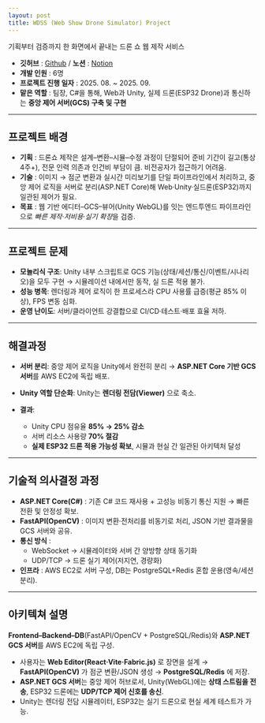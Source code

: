 ```yaml
---
layout: post
title: WDSS (Web Show Drone Simulator) Project
---
```


기획부터 검증까지 한 화면에서 끝내는 드론 쇼 웹 제작 서비스

- **깃허브** : [Github](https://github.com/MW-1st) / **노션** : [Notion](https://www.notion.so/WDSS-Project-DroneFactory-2519421e3b718077a932da9270ab6944?source=copy_link)
- **개발 인원** : 6명
- **프로젝트 진행 일자** : 2025. 08. ~ 2025. 09.
- **맡은 역할** : 팀장, C#을 통해, Web과 Unity, 실제 드론(ESP32 Drone)과 통신하는 **중앙 제어 서버(GCS) 구축 및 구현**

---

## 프로젝트 배경

- **기획** : 드론쇼 제작은 설계–변환–시뮬–수정 과정이 단절되어 준비 기간이 길고(통상 4주+), 전문 인력 의존과 인건비 부담이 큼. 비전공자가 접근하기 어려움.
- **기술** : 이미지 → 점군 변환과 실시간 미리보기를 단일 파이프라인에서 처리하고, 중앙 제어 로직을 서버로 분리(ASP.NET Core)해 Web·Unity·실드론(ESP32)까지 일관된 제어가 필요.
- **목표** : 웹 기반 에디터–GCS–뷰어(Unity WebGL)를 잇는 엔드투엔드 파이프라인으로 *빠른 제작·저비용·실기 확장*을 검증.

---

## 프로젝트 문제

- **모놀리식 구조**: Unity 내부 스크립트로 GCS 기능(상태/세션/통신/이벤트/시나리오)을 모두 구현 → 시뮬레이션 내에서만 동작, 실 드론 적용 불가.
- **성능 병목**: 렌더링과 제어 로직이 한 프로세스라 CPU 사용률 급증(평균 85% 이상), FPS 변동 심화.
- **운영 난이도**: 서버/클라이언트 강결합으로 CI/CD·테스트·배포 효율 저하.

---

## 해결과정

- **서버 분리**: 중앙 제어 로직을 Unity에서 완전히 분리 → **ASP.NET Core 기반 GCS 서버**를 AWS EC2에 독립 배포.
- **Unity 역할 단순화**: Unity는 **렌더링 전담(Viewer)** 으로 축소.

- **결과**:
  - Unity CPU 점유율 **85% → 25% 감소**
  - 서버 리소스 사용량 **70% 절감**
  - **실제 ESP32 드론 적용 가능성 확보**, 시뮬과 현실 간 일관된 아키텍처 달성

---

## 기술적 의사결정 과정

- **ASP.NET Core(C#)** : 기존 C# 코드 재사용 + 고성능 비동기 통신 지원 → 빠른 전환 및 안정성 확보.
- **FastAPI(OpenCV)** : 이미지 변환·전처리를 비동기로 처리, JSON 기반 결과물을 GCS 서버와 공유.
- **통신 방식** :
  - WebSocket → 시뮬레이터와 서버 간 양방향 상태 동기화
  - UDP/TCP → 드론 실기 제어(저지연, 경량화)
- **인프라** : AWS EC2로 서버 구성, DB는 PostgreSQL+Redis 혼합 운용(영속/세션 분리).

---

## 아키텍쳐 설명

**Frontend–Backend–DB**(FastAPI/OpenCV + PostgreSQL/Redis)와 **ASP.NET GCS 서버**를 AWS EC2에 독립 구성.

- 사용자는 **Web Editor(React·Vite·Fabric.js)** 로 장면을 설계 → **FastAPI(OpenCV)** 가 점군 변환/JSON 생성 → **PostgreSQL/Redis** 에 저장.
- **ASP.NET GCS 서버**는 중앙 제어 허브로서, Unity(WebGL)에는 **상태 스트림을 전송**, ESP32 드론에는 **UDP/TCP 제어 신호를 송신**.
- Unity는 렌더링 전담 시뮬레이터, ESP32는 실기 드론으로 현실 세계 테스트가 가능.
